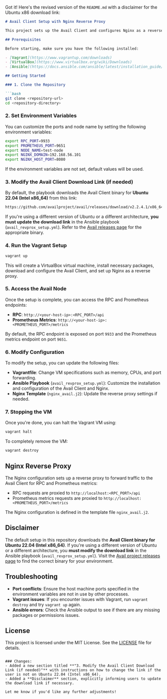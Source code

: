 Got it! Here's the revised version of the `README.md` with a disclaimer for the Ubuntu x86 download link:

```markdown
# Avail Client Setup with Nginx Reverse Proxy

This project sets up the Avail Client and configures Nginx as a reverse proxy for the Avail Client's RPC and Prometheus endpoints. The setup is automated using Vagrant and Ansible.

## Prerequisites

Before starting, make sure you have the following installed:

- [Vagrant](https://www.vagrantup.com/downloads)
- [VirtualBox](https://www.virtualbox.org/wiki/Downloads)
- [Ansible](https://docs.ansible.com/ansible/latest/installation_guide/intro_installation.html)

## Getting Started

### 1. Clone the Repository

```bash
git clone <repository-url>
cd <repository-directory>
```

### 2. Set Environment Variables

You can customize the ports and node name by setting the following environment variables:

```bash
export RPC_PORT=9933
export PROMETHEUS_PORT=9651
export NODE_NAME=test-node
export NGINX_DOMAIN=192.168.56.101
export NGINX_HOST_PORT=8080
```

If the environment variables are not set, default values will be used.

### 3. Modify the Avail Client Download Link (if needed)

By default, the playbook downloads the Avail Client binary for **Ubuntu 22.04 (Intel x86_64)** from this link:

```bash
https://github.com/availproject/avail/releases/download/v2.2.4.1/x86_64-ubuntu-2204-avail-node.tar.gz
```

If you're using a different version of Ubuntu or a different architecture, **you must update the download link** in the Ansible playbook (`avail_revprox_setup.yml`). Refer to the [Avail releases page](https://github.com/availproject/avail/releases) for the appropriate binary.

### 4. Run the Vagrant Setup

```bash
vagrant up
```

This will create a VirtualBox virtual machine, install necessary packages, download and configure the Avail Client, and set up Nginx as a reverse proxy.

### 5. Access the Avail Node

Once the setup is complete, you can access the RPC and Prometheus endpoints:

- **RPC**: `http://<your-host-ip>:<RPC_PORT>/api`
- **Prometheus Metrics**: `http://<your-host-ip>:<PROMETHEUS_PORT>/metrics`

By default, the RPC endpoint is exposed on port `9933` and the Prometheus metrics endpoint on port `9651`.

### 6. Modify Configuration

To modify the setup, you can update the following files:

- **Vagrantfile**: Change VM specifications such as memory, CPUs, and port forwarding.
- **Ansible Playbook** (`avail_revprox_setup.yml`): Customize the installation and configuration of the Avail Client and Nginx.
- **Nginx Template** (`nginx_avail.j2`): Update the reverse proxy settings if needed.

### 7. Stopping the VM

Once you're done, you can halt the Vagrant VM using:

```bash
vagrant halt
```

To completely remove the VM:

```bash
vagrant destroy
```

## Nginx Reverse Proxy

The Nginx configuration sets up a reverse proxy to forward traffic to the Avail Client for RPC and Prometheus metrics:

- RPC requests are proxied to `http://localhost:<RPC_PORT>/api`
- Prometheus metrics requests are proxied to `http://localhost:<PROMETHEUS_PORT>/metrics`

The Nginx configuration is defined in the template file `nginx_avail.j2`.

## Disclaimer

The default setup in this repository downloads the **Avail Client binary for Ubuntu 22.04 (Intel x86_64)**. If you're using a different version of Ubuntu or a different architecture, you **must modify the download link** in the Ansible playbook (`avail_revprox_setup.yml`). Visit the [Avail project releases page](https://github.com/availproject/avail/releases) to find the correct binary for your environment.

## Troubleshooting

- **Port conflicts**: Ensure the host machine ports specified in the environment variables are not in use by other processes.
- **Vagrant issues**: If you encounter issues with Vagrant, run `vagrant destroy` and try `vagrant up` again.
- **Ansible errors**: Check the Ansible output to see if there are any missing packages or permissions issues.

## License

This project is licensed under the MIT License. See the [LICENSE](LICENSE) file for details.
```

### Changes:
- Added a new section titled **"3. Modify the Avail Client Download Link (if needed)"** with instructions on how to change the link if the user is not on Ubuntu 22.04 (Intel x86_64).
- Added a **Disclaimer** section, explicitly informing users to update the download link if necessary.

Let me know if you'd like any further adjustments!